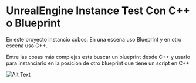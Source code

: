 # UnrealEngine Instance Test Con C++ o Blueprint
En este proyecto instancio cubos.
En una escena uso Blueprint y en otro escena uso C++.

Entre las cosas más complejas esta buscar un blueprint desde C++ y usarlo para instanciarlo en la posición de otro blueprint que tiene un script en
C++

![Alt Text](https://media.giphy.com/media/zovlRSDRL4pprUtEY9/source.gif)
